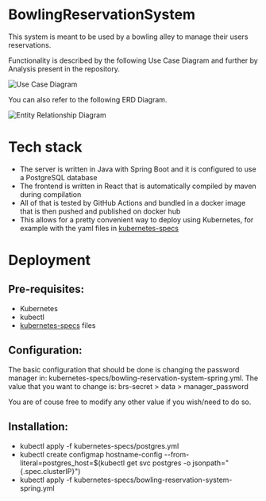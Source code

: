# BowlingReservationSystem

This system is meant to be used by a bowling alley to manage their users reservations.

Functionality is described by the following Use Case Diagram and further by Analysis present in the repository.

![Use Case Diagram](https://drive.google.com/uc?export=view&id=1hj5hHYzzj_LsvGsLT8bA0t_EdzgbdIJz)

You can also refer to the following ERD Diagram.

![Entity Relationship Diagram](https://drive.google.com/uc?export=view&id=1QyL_qiP26h3APjhSeEyRlHpTwHblvBV3)

# Tech stack

- The server is written in Java with Spring Boot and it is configured to use a PostgreSQL database
- The frontend is written in React that is automatically compiled by maven during compilation
- All of that is tested by GitHub Actions and bundled in a docker image that is then pushed and published on docker hub
- This allows for a pretty convenient way to deploy using Kubernetes, for example with the yaml files in <a href="https://github.com/RedDawe/BowlingReservationSystem/tree/main/kubernetes-specs">kubernetes-specs</a>

# Deployment

## Pre-requisites:
- Kubernetes
- kubectl
- <a href="https://github.com/RedDawe/BowlingReservationSystem/tree/main/kubernetes-specs">kubernetes-specs</a> files 

## Configuration:
The basic configuration that should be done is changing the password manager in: kubernetes-specs/bowling-reservation-system-spring.yml.
The value that you want to change is: brs-secret > data > manager_password

You are of couse free to modify any other value if you wish/need to do so.

## Installation:
- kubectl apply -f kubernetes-specs/postgres.yml
- kubectl create configmap hostname-config --from-literal=postgres_host=$(kubectl get svc postgres -o jsonpath="{.spec.clusterIP}")
- kubectl apply -f kubernetes-specs/bowling-reservation-system-spring.yml
